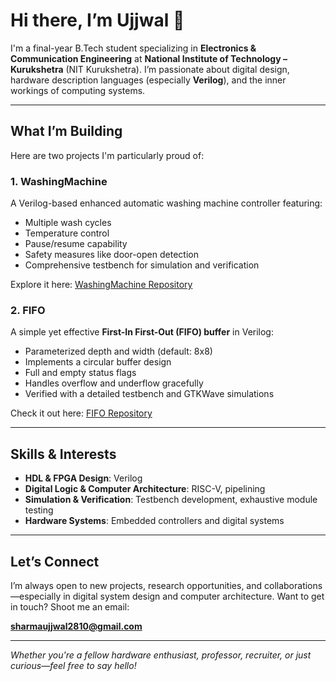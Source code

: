# Hi there, I’m Ujjwal 👋

I'm a final-year B.Tech student specializing in **Electronics & Communication Engineering** at **National Institute of Technology – Kurukshetra** (NIT Kurukshetra). I’m passionate about digital design, hardware description languages (especially **Verilog**), and the inner workings of computing systems.

---

##  What I’m Building

Here are two projects I'm particularly proud of:

### 1. **WashingMachine**
A Verilog-based enhanced automatic washing machine controller featuring:
- Multiple wash cycles  
- Temperature control  
- Pause/resume capability  
- Safety measures like door-open detection  
- Comprehensive testbench for simulation and verification  

Explore it here: [WashingMachine Repository](https://github.com/Ujjwal2810/WashingMachine)

### 2. **FIFO**
A simple yet effective **First-In First-Out (FIFO) buffer** in Verilog:
- Parameterized depth and width (default: 8x8)  
- Implements a circular buffer design  
- Full and empty status flags  
- Handles overflow and underflow gracefully  
- Verified with a detailed testbench and GTKWave simulations  

Check it out here: [FIFO Repository](https://github.com/Ujjwal2810/fifo-verilog)

---

##  Skills & Interests

- **HDL & FPGA Design**: Verilog
- **Digital Logic & Computer Architecture**: RISC-V, pipelining
- **Simulation & Verification**: Testbench development, exhaustive module testing
- **Hardware Systems**: Embedded controllers and digital systems

---

##  Let’s Connect

I’m always open to new projects, research opportunities, and collaborations—especially in digital system design and computer architecture. Want to get in touch? Shoot me an email:

**sharmaujjwal2810@gmail.com**

---

_Whether you're a fellow hardware enthusiast, professor, recruiter, or just curious—feel free to say hello!_  
